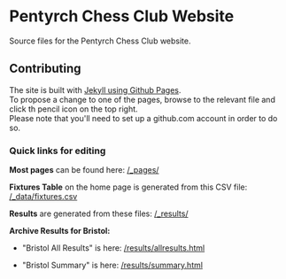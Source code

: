 # Pentyrch Chess Club Website

Source files for the Pentyrch Chess Club website.

## Contributing
The site is built with [Jekyll using Github Pages](https://jekyllrb.com/docs/github-pages/).  
To propose a change to one of the pages, browse to the relevant file and click th pencil icon on the top right.  
Please note that you'll need to set up a github.com account in order to do so.

### Quick links for editing
**Most pages** can be found here:
[/_pages/](https://github.com/PentyrchChess/PentyrchChess.github.io/tree/master/_pages)

**Fixtures Table** on the home page is generated from this CSV file:
[/_data/fixtures.csv](https://github.com/PentyrchChess/PentyrchChess.github.io/blob/master/_data/fixtures.csv)

**Results** are generated from these files:
[/_results/](https://github.com/PentyrchChess/PentyrchChess.github.io/tree/master/_results)

**Archive Results for Bristol:**  
- "Bristol All Results" is here:
[/results/allresults.html](https://github.com/PentyrchChess/PentyrchChess.github.io/blob/master/results/allresults.html)

- "Bristol Summary" is here:
[/results/summary.html](https://github.com/PentyrchChess/PentyrchChess.github.io/blob/master/results/summary.html)







